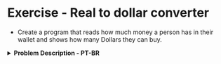 # Exercise - Real to dollar converter
- Create a program that reads how much money a person has in their wallet and shows how many Dollars they can buy.

<details >
  <summary><b>Problem Description - PT-BR</b></summary>

- Crie um programa que leia quanto dinheiro uma pessoa tem na carteira e mostre quantos Dólares ela pode comprar.

</details>
